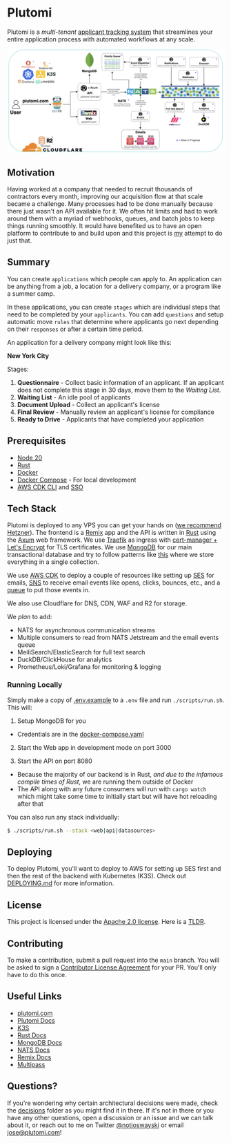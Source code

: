 # Plutomi

Plutomi is a _multi-tenant_ [applicant tracking system](https://en.wikipedia.org/wiki/Applicant_tracking_system) that streamlines your entire application process with automated workflows at any scale.

![infra](./images/infra.png)

## Motivation

Having worked at a company that needed to recruit thousands of contractors every month, improving our acquisition flow at that scale became a challenge. Many processes had to be done manually because there just wasn't an API available for it. We often hit limits and had to work around them with a myriad of webhooks, queues, and batch jobs to keep things running smoothly. It would have benefited us to have an open platform to contribute to and build upon and this project is [my](https://twitter.com/notjoswayski) attempt to do just that.

## Summary

You can create `applications` which people can apply to. An application can be anything from a job, a location for a delivery company, or a program like a summer camp.

In these applications, you can create `stages` which are individual steps that need to be completed by your `applicants`. You can add `questions` and setup automatic move `rules` that determine where applicants go next depending on their `responses` or after a certain time period.

An application for a delivery company might look like this:

**New York City**

Stages:

1. **Questionnaire** - Collect basic information of an applicant. If an applicant does not complete this stage in 30 days, move them to the _Waiting List_.
2. **Waiting List** - An idle pool of applicants
3. **Document Upload** - Collect an applicant's license
4. **Final Review** - Manually review an applicant's license for compliance
5. **Ready to Drive** - Applicants that have completed your application

## Prerequisites

- [Node 20](https://nodejs.org/en/download)
- [Rust](https://www.rust-lang.org/tools/install)
- [Docker](https://docs.docker.com/get-docker/)
- [Docker Compose](https://docs.docker.com/compose/install/) - For local development
- [AWS CDK CLI](https://docs.aws.amazon.com/cdk/v2/guide/getting_started.html#getting_started_install) and [SSO](https://docs.aws.amazon.com/cli/latest/userguide/cli-configure-sso.html)

## Tech Stack

Plutomi is deployed to any VPS you can get your hands on ([we recommend Hetzner](https://hetzner.cloud/?ref=7BufEUOAUm8x)). The frontend is a [Remix](https://remix.run/) app and the API is written in [Rust](https://www.rust-lang.org/) using the [Axum](https://github.com/tokio-rs/axum) web framework. We use [Traefik](https://traefik.io/) as ingress with [cert-manager + Let's Encrypt](https://letsencrypt.org/) for TLS certificates. We use [MongoDB](https://www.mongodb.com/) for our main transactional database and try to follow patterns like [this](https://youtu.be/IYlWOk9Hu5g?t=1094) where we store everything in a single collection.

We use [AWS CDK](https://aws.amazon.com/cdk/) to deploy a couple of resources like setting up [SES](https://aws.amazon.com/ses/) for emails, [SNS](https://aws.amazon.com/sns/) to receive email events like opens, clicks, bounces, etc., and a [queue](https://aws.amazon.com/sqs/) to put those events in.

We also use Cloudflare for DNS, CDN, WAF and R2 for storage.

We _plan_ to add:

- NATS for asynchronous communication streams
- Multiple consumers to read from NATS Jetstream and the email events queue
- MeiliSearch/ElasticSearch for full text search
- DuckDB/ClickHouse for analytics
- Prometheus/Loki/Grafana for monitoring & logging

### Running Locally

Simply make a copy of [.env.example](.env.example) to a `.env` file and run `./scripts/run.sh`. This will:

1. Setup MongoDB for you

- Credentials are in the [docker-compose.yaml](./docker-compose.yaml)

2. Start the Web app in development mode on port 3000

3. Start the API on port 8080

- Because the majority of our backend is in Rust, _and due to the infamous compile times of Rust_, we are running them outside of Docker
- The API along with any future consumers will run with `cargo watch` which might take some time to initially start but will have hot reloading after that

You can also run any stack individually:

```bash
$ ./scripts/run.sh --stack <web|api|datasources>
```

## Deploying

To deploy Plutomi, you'll want to deploy to AWS for setting up SES first and then the rest of the backend with Kubernetes (K3S). Check out [DEPLOYING.md](DEPLOYING.md) for more information.

## License

This project is licensed under the [Apache 2.0 license](LICENSE). Here is a [TLDR](https://www.tldrlegal.com/license/apache-license-2-0-apache-2-0).

## Contributing

To make a contribution, submit a pull request into the `main` branch. You will be asked to sign a [Contributor License Agreement](https://en.wikipedia.org/wiki/Contributor_License_Agreement) for your PR. You'll only have to do this once.

## Useful Links

- [plutomi.com](https://plutomi.com)
- [Plutomi Docs](https://plutomi.com/docs)
- [K3S](https://k3s.io)
- [Rust Docs](https://doc.rust-lang.org/)
- [MongoDB Docs](https://docs.mongodb.com/)
- [NATS Docs](https://docs.nats.io/)
- [Remix Docs](https://remix.run/docs/en/main)
- [Multipass](https://multipass.run/)

## Questions?

If you're wondering why certain architectural decisions were made, check the [decisions](./decisions/README.md) folder as you might find it in there. If it's not in there or you have any other questions, open a discussion or an issue and we can talk about it, or reach out to me on Twitter [@notjoswayski](https://twitter.com/notjoswayski) or email jose@plutomi.com!
